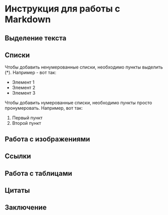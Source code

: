 # Инструкция для работы с Markdown

## Выделение текста

## Списки

Чтобы добавить ненумерованные списки, необходимо пункты выделить (*). Например - вот так:
* Элемент 1
* Элемент 2
* Элемент 3

Чтобы добавить нумерованные списки, необходимо пункты просто пронумеровать. Например, вот так:
1. Первый пункт
2. Второй пункт
## Работа с изображениями

## Cсылки

## Работа с таблицами

## Цитаты

## Заключение